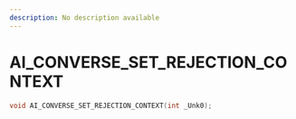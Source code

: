 ```yaml
---
description: No description available 
---
```


# AI_CONVERSE_SET_REJECTION_CONTEXT

```cpp
void AI_CONVERSE_SET_REJECTION_CONTEXT(int _Unk0);
```